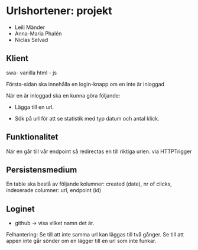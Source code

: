 # Urlshortener: projekt

- Leili Mänder
- Anna-Maria Phalén
- Niclas Selvad

## Klient
swa- vanilla html - js

Första-sidan ska innehålla en login-knapp om en inte är inloggad


När en är inloggad ska en kunna göra följande:

- Lägga till en url.

- Sök på url för att se statistik med typ datum och antal klick.



## Funktionalitet 

När en går till vår endpoint så redirectas en till riktiga urlen. via HTTPTrigger

## Persistensmedium
En table ska bestå av följande kolumner: created (date), nr of clicks, indexerade columner: url, endpoint (id)


## Loginet
- github -> visa vilket namn det är.


Felhantering: Se till att inte samma url kan läggas till två gånger.
          Se till att appen inte går sönder om en lägger till en url som inte funkar.